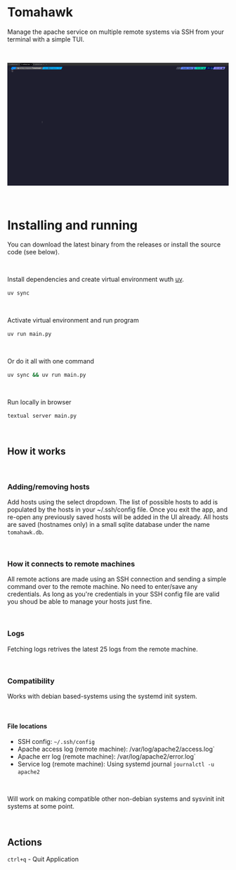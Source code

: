 # Tomahawk
Manage the apache service on multiple remote systems via SSH from your terminal with a simple TUI.

<br />

![demo](assets/tomahawk_demo.gif)

<br />

# Installing and running

You can download the latest binary from the releases or install the source code (see below).

<br />

Install dependencies and create virtual environment wuth [uv](https://github.com/astral-sh/uv).
```bash
uv sync
```

<br />

Activate virtual environment and run program
```bash
uv run main.py
```

<br />

Or do it all with one command
```bash
uv sync && uv run main.py
```

<br />

Run locally in browser
```bash
textual server main.py
```

<br />

## How it works  

<br />

### Adding/removing hosts  
Add hosts using the select dropdown. The list of possible hosts to add is populated by the hosts in your ~/.ssh/config file.
Once you exit the app, and re-open any previously saved hosts will be added in the UI already.
All hosts are saved (hostnames only) in a small sqlite database under the name `tomahawk.db`.

<br />

### How it connects to remote machines  
All remote actions are made using an SSH connection and sending a simple command over to the remote machine.
No need to enter/save any credentials. As long as you're credentials in your SSH config file are valid you shoud be able to manage your hosts just fine.

<br />

### Logs  
Fetching logs retrives the latest 25 logs from the remote machine.

<br />

### Compatibility  
Works with debian based-systems using the systemd init system.

<br />

#### File locations  
- SSH config: `~/.ssh/config`
- Apache access log (remote machine): /var/log/apache2/access.log`
- Apache err log (remote machine): /var/log/apache2/error.log`
- Service log (remote machine): Using systemd journal `journalctl -u apache2`

<br />
   
Will work on making compatible other non-debian systems and sysvinit init systems at some point.

<br />

## Actions
`ctrl+q` - Quit Application
